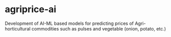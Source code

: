 # agriprice-ai
Development of AI-ML based models for predicting prices of Agri-horticultural commodities such as pulses and vegetable (onion, potato, etc.)
